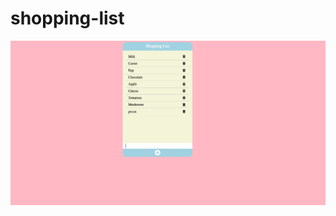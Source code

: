 # shopping-list

![Screenshot](https://github.com/hyoeun93/shopping-list/blob/main/img/screenshot.png 'Logo Title Text 1')
